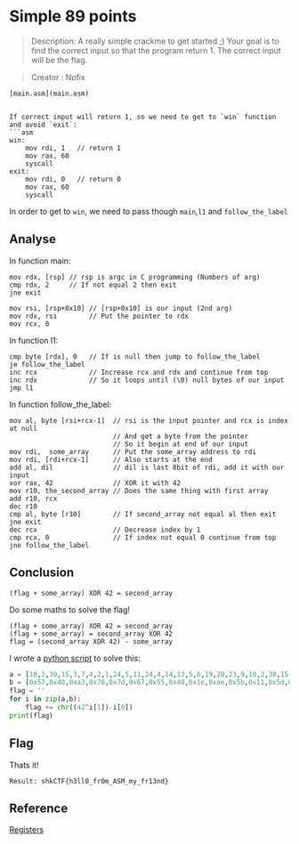 # Simple 89 points

>Description:
>A really simple crackme to get started ;) Your goal is to find the correct input so that the program return 1. The correct input will be the flag.

>Creator : Nofix
```
[main.asm](main.asm)


If correct input will return 1, so we need to get to `win` function and avoid `exit`:
```asm
win:
	mov rdi, 1   // return 1
	mov rax, 60
	syscall
exit:
	mov rdi, 0   // return 0
	mov rax, 60
	syscall
```
In order to get to `win`, we need to pass though `main`,`l1` and `follow_the_label`

## Analyse

In function main:
```
mov rdx, [rsp] // rsp is argc in C programming (Numbers of arg)
cmp rdx, 2	   // If not equal 2 then exit
jne exit

mov rsi, [rsp+0x10] // [rsp+0x10] is our input (2nd arg)
mov rdx, rsi        // Put the pointer to rdx
mov rcx, 0
```

In function l1:
```
cmp byte [rdx], 0   // If is null then jump to follow_the_label
je follow_the_label 
inc rcx             // Increase rcx and rdx and continue from top
inc rdx             // So it loops until (\0) null bytes of our input
jmp l1
```	

In function follow_the_label:
```
mov al, byte [rsi+rcx-1]  // rsi is the input pointer and rcx is index at null
                          // And get a byte from the pointer
                          // So it begin at end of our input
mov rdi,  some_array      // Put the some_array address to rdi
mov rdi, [rdi+rcx-1]      // Also starts at the end
add al, dil               // dil is last 8bit of rdi, add it with our input
xor rax, 42               // XOR it with 42
mov r10, the_second_array // Does the same thing with first array
add r10, rcx              
dec r10
cmp al, byte [r10]        // If second_array not equal al then exit
jne exit
dec rcx                   // Decrease index by 1
cmp rcx, 0                // If index not equal 0 continue from top
jne follow_the_label
```

## Conclusion
```
(flag + some_array) XOR 42 = second_array
```

Do some maths to solve the flag!
```
(flag + some_array) XOR 42 = second_array
(flag + some_array) = second_array XOR 42
flag = (second_array XOR 42) - some_array
```
I wrote a [python script](solve.py) to solve this:
```py
a = [10,2,30,15,3,7,4,2,1,24,5,11,24,4,14,13,5,6,19,20,23,9,10,2,30,15,3,7,4,2,1,24]
b = [0x57,0x40,0xa3,0x78,0x7d,0x67,0x55,0x40,0x1e,0xae,0x5b,0x11,0x5d,0x40,0xaa,0x17,0x58,0x4f,0x7e,0x4d,0x4e,0x42,0x5d,0x51,0x57,0x5f,0x5f,0x12,0x1d,0x5a,0x4f,0xbf]
flag = ''
for i in zip(a,b):
	flag += chr((42^i[1])-i[0])
print(flag)
```
## Flag
Thats it!
```
Result: shkCTF{h3ll0_fr0m_ASM_my_fr13nd}
```
## Reference
[Registers](https://www.tortall.net/projects/yasm/manual/html/arch-x86-registers.html)